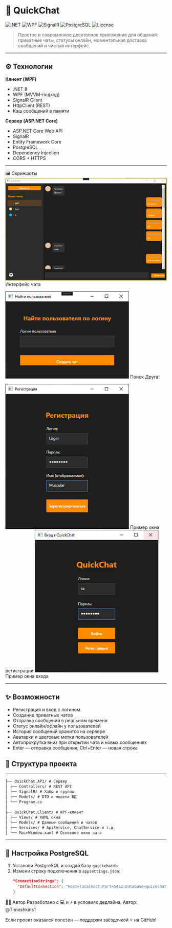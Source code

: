 # 💬 QuickChat

![.NET](https://img.shields.io/badge/.NET-8.0-blueviolet)
![WPF](https://img.shields.io/badge/WPF-Клиент-orange)
![SignalR](https://img.shields.io/badge/SignalR-Мгновенно-success)
![PostgreSQL](https://img.shields.io/badge/PostgreSQL-БД-blue)
![License](https://img.shields.io/badge/Лицензия-MIT-lightgrey)

> Простое и современное десктопное приложение для общения: приватные чаты, статусы онлайн, моментальная доставка сообщений и чистый интерфейс.

---

## ⚙️ Технологии

**Клиент (WPF)**
- .NET 8
- WPF (MVVM-подход)
- SignalR Client
- HttpClient (REST)
- Кэш сообщений в памяти

**Сервер (ASP.NET Core)**
- ASP.NET Core Web API
- SignalR
- Entity Framework Core
- PostgreSQL
- Dependency Injection
- CORS + HTTPS

---
🖼 Скриншоты
![Главный экран](images/chat.jpg)
Интерфейс чата

![Окно Регистрации](images/search.jpg)
Поиск Друга!

![Окно Регистрации](images/reg.jpg)
Пример окна регистрации
![Окно входа](images/login.jpg)
Пример окна входа

---
## ✨ Возможности

- Регистрация и вход с логином
- Создание приватных чатов
- Отправка сообщений в реальном времени
- Статус онлайн/офлайн у пользователей
- История сообщений хранится на сервере
- Аватарки и цветовые метки пользователей
- Автопрокрутка вниз при открытии чата и новых сообщениях
- Enter — отправка сообщения, Ctrl+Enter — новая строка



## 🧱 Структура проекта
---
```QuickChat/
├── QuickChat.API/ # Сервер
│ ├── Controllers/ # REST API
│ ├── SignalR/ # Хабы и группы
│ ├── Models/ # DTO и модели БД
│ └── Program.cs
│
├── QuickChat.Client/ # WPF-клиент
│ ├── Views/ # XAML окна
│ ├── Models/ # Данные сообщений и чатов
│ ├── Services/ # ApiService, ChatService и т.д.
│ └── MainWindow.xaml # Основное окно чата
```
---

## 🐘 Настройка PostgreSQL

1. Установи PostgreSQL и создай базу `quickchatdb`
2. Измени строку подключения в `appsettings.json`:
   ```json
   "ConnectionStrings": {
     "DefaultConnection": "Host=localhost;Port=5432;Database=quickchatdb;Username=postgres;Password=твой_пароль"
   }


🧑‍💻 Автор
Разработано с 💻 и ⚡ в условиях дедлайна.
Автор: @Timoshkins1

Если проект оказался полезен — поддержи звёздочкой ⭐ на GitHub!
